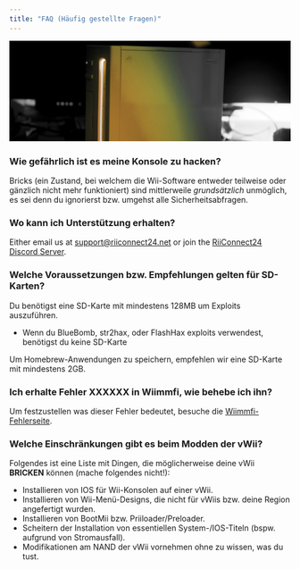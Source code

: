 ```yaml
---
title: "FAQ (Häufig gestellte Fragen)"
---
```


![RiiConnect24 Wii Logo Yellow](/images/Wii_Yellow_Gray.jpg)

### Wie gefährlich ist es meine Konsole zu hacken?
Bricks (ein Zustand, bei welchem die Wii-Software entweder teilweise oder gänzlich nicht mehr funktioniert) sind mittlerweile *grundsätzlich* unmöglich, es sei denn du ignorierst bzw. umgehst alle Sicherheitsabfragen.

### Wo kann ich Unterstützung erhalten?
Either email us at support@riiconnect24.net or join the [RiiConnect24 Discord Server](https://discord.gg/rc24).

### Welche Voraussetzungen bzw. Empfehlungen gelten für SD-Karten?
Du benötigst eine SD-Karte mit mindestens 128MB um Exploits auszuführen.

- Wenn du BlueBomb, str2hax, oder FlashHax exploits verwendest, benötigst du keine SD-Karte

Um Homebrew-Anwendungen zu speichern, empfehlen wir eine SD-Karte mit mindestens 2GB.

### Ich erhalte Fehler XXXXXX in Wiimmfi, wie behebe ich ihn?
Um festzustellen was dieser Fehler bedeutet, besuche die [Wiimmfi-Fehlerseite](https://wiimmfi.de/error).

### Welche Einschränkungen gibt es beim Modden der vWii?
Folgendes ist eine Liste mit Dingen, die möglicherweise deine vWii **BRICKEN** können (mache folgendes nicht!):
* Installieren von IOS für Wii-Konsolen auf einer vWii.
* Installieren von Wii-Menü-Designs, die nicht für vWiis bzw. deine Region angefertigt wurden.
* Installieren von BootMii bzw. Priiloader/Preloader.
* Scheitern der Installation von essentiellen System-/IOS-Titeln (bspw. aufgrund von Stromausfall).
* Modifikationen am NAND der vWii vornehmen ohne zu wissen, was du tust.
